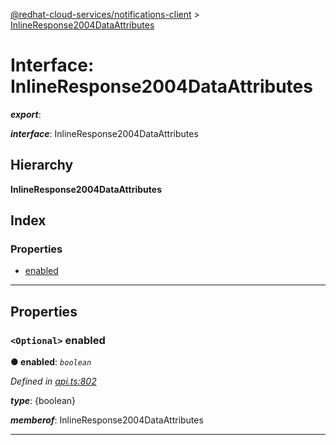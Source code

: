 [@redhat-cloud-services/notifications-client](../README.md) > [InlineResponse2004DataAttributes](../interfaces/inlineresponse2004dataattributes.md)

# Interface: InlineResponse2004DataAttributes

*__export__*: 

*__interface__*: InlineResponse2004DataAttributes

## Hierarchy

**InlineResponse2004DataAttributes**

## Index

### Properties

* [enabled](inlineresponse2004dataattributes.md#enabled)

---

## Properties

<a id="enabled"></a>

### `<Optional>` enabled

**● enabled**: *`boolean`*

*Defined in [api.ts:802](https://github.com/karelhala/javascript-clients/blob/master/packages/hooks/api.ts#L802)*

*__type__*: {boolean}

*__memberof__*: InlineResponse2004DataAttributes

___

